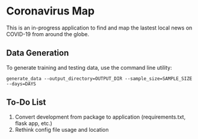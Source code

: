 # Coronavirus Map

This is an in-progress application to find and map the lastest local news on COVID-19 from around the globe.

## Data Generation

To generate training and testing data, use the command line utility:
```
generate_data --output_directory=OUTPUT_DIR --sample_size=SAMPLE_SIZE --days=DAYS
```

## To-Do List
1. Convert development from package to application (requirements.txt, flask app, etc.)
2. Rethink config file usage and location

